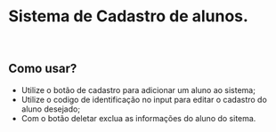 <h1>Sistema de Cadastro de alunos.</h1>
<br>

<h2>Como usar?</h2>
<ul>
<li> Utilize o botão de cadastro para adicionar um aluno ao sistema;</li>
<li> Utilize o codigo de identificação  no input para editar o cadastro do aluno desejado;</li>
<li> Com o botão deletar exclua as informações do aluno do sitema.</li>
</ul>

